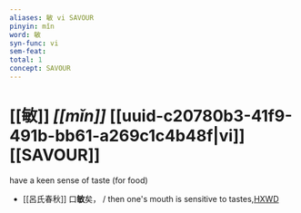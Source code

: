 ```yaml
---
aliases: 敏 vi SAVOUR
pinyin: mǐn
word: 敏
syn-func: vi
sem-feat: 
total: 1
concept: SAVOUR 
---
```

# [[敏]] *[[mǐn]]*  [[uuid-c20780b3-41f9-491b-bb61-a269c1c4b48f|vi]] [[SAVOUR]]
have a keen sense of taste (for food)
 - [[呂氏春秋]] 口**敏**矣， / then one's mouth is sensitive to tastes,[HXWD](https://hxwd.org/textview.html?location=KR3j0009_tls_001-13a.16)
